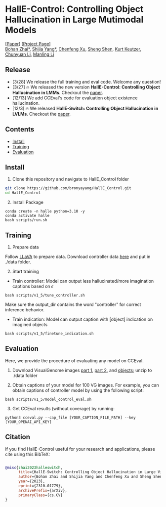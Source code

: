 # HallE-Control: Controlling Object Hallucination in Large Mutimodal Models

[[Paper](https://arxiv.org/pdf/2310.01779v3.pdf)] [[Project Page](https://bohanzhai.github.io/halle-switch.github.io/)] <br>
[Bohan Zhai*](https://www.linkedin.com/in/bohan-zhai-202507154/), [Shijia Yang*](https://bronyayang.github.io/personal_website/), [Chenfeng Xu](https://www.chenfengx.com/), [Sheng Shen](https://sincerass.github.io/), [Kurt Keutzer](https://people.eecs.berkeley.edu/~keutzer/), [Chunyuan Li](https://chunyuan.li/), [Manling Li](https://limanling.github.io/)


## Release
- [3/28] We release the full training and eval code. Welcome any question!
- [3/27] 🔥 We released the new version **HallE-Control: Controlling Object Hallucination in LMMs**. Checkout the [paper](https://arxiv.org/pdf/2310.01779v3.pdf).
- [12/13] We add CCEval's code for evaluation object existence hallucination.
- [12/3] 🔥 We released **HallE-Switch: Controlling Object Hallucination in LVLMs**. Checkout the [paper](https://arxiv.org/abs/2310.01779).

## Contents
- [Install](#install)
- [Training](#training)
- [Evaluation](#evaluation)

## Install
1. Clone this repository and navigate to HallE_Control folder
```bash
git clone https://github.com/bronyayang/HallE_Control.git
cd HallE_Control
```

2. Install Package
```Shell
conda create -n halle python=3.10 -y
conda activate halle
bash scripts/run.sh
```

## Training

1. Prepare data

Follow [LLaVA](https://github.com/haotian-liu/LLaVA?tab=readme-ov-file#visual-instruction-tuning) to prepare data.
Download controller data [here](https://drive.google.com/drive/folders/1ZxRE2BNVgWXNSjPv5fv6gw4JzwKeXU4b?usp=sharing) and put in ./data folder.

2. Start training

- Train controller: Model can output less hallucinated/more imagination captions based on $\epsilon$

```Shell
bash scripts/v1_5/tune_controller.sh
```
Make sure the output_dir contains the word "controller" for correct inference behavior.

- Train indication: Model can output caption with [object] indication on imagined objects

```Shell
bash scripts/v1_5/finetune_indication.sh
```

## Evaluation

Here, we provide the procedure of evaluating any model on CCEval.

1. Download VisualGenome images [part 1](https://cs.stanford.edu/people/rak248/VG_100K_2/images.zip), [part 2](https://cs.stanford.edu/people/rak248/VG_100K_2/images2.zip), and [objects](https://homes.cs.washington.edu/~ranjay/visualgenome/data/dataset/objects.json.zip); unzip to ./data folder

2. Obtain captions of your model for 100 VG images. For example, you can obtain captions of controller model by using the following script:

```Shell
bash scripts/v1_5/model_control_eval.sh
```
3. Get CCEval results (without coverage) by running:

```Shell
python3 cceval.py --cap_file [YOUR_CAPTION_FILE_PATH] --key [YOUR_OPENAI_API_KEY]
```

## Citation

If you find HallE-Control useful for your research and applications, please cite using this BibTeX:
```bibtex

@misc{zhai2023halleswitch,
      title={HallE-Switch: Controlling Object Hallucination in Large Vision Language Models}, 
      author={Bohan Zhai and Shijia Yang and Chenfeng Xu and Sheng Shen and Kurt Keutzer and Manling Li},
      year={2023},
      eprint={2310.01779},
      archivePrefix={arXiv},
      primaryClass={cs.CV}
}
